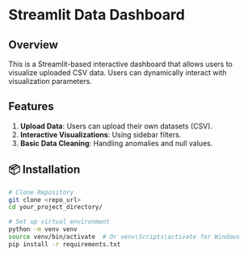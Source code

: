 # Streamlit Data Dashboard

## Overview

This is a Streamlit-based interactive dashboard that allows users to visualize uploaded CSV data. Users can dynamically interact with visualization parameters.

## Features
1. **Upload Data**: Users can upload their own datasets (CSV).
2. **Interactive Visualizations**: Using sidebar filters.
3. **Basic Data Cleaning**: Handling anomalies and null values.

## 📦 Installation

```bash
# Clone Repository
git clone <repo_url>
cd your_project_directory/

# Set up virtual environment
python -m venv venv
source venv/bin/activate  # Or venv\Scripts\activate for Windows
pip install -r requirements.txt

